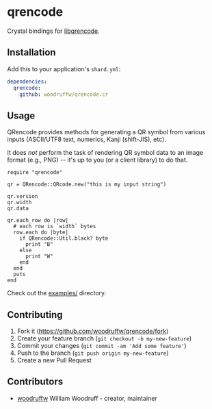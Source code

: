 # qrencode

Crystal bindings for [libqrencode](https://fukuchi.org/works/qrencode/index.html.en).

## Installation

Add this to your application's `shard.yml`:

```yaml
dependencies:
  qrencode:
    github: woodruffw/qrencode.cr
```

## Usage

QRencode provides methods for generating a QR symbol from various inputs (ASCII/UTF8 text, numerics,
Kanji (shift-JIS), etc).

It does *not* perform the task of rendering QR symbol data to an image format (e.g., PNG) -- it's
up to you (or a client library) to do that.

```crystal
require "qrencode"

qr = QRencode::QRcode.new("this is my input string")

qr.version
qr.width
qr.data

qr.each_row do |row|
  # each row is `width` bytes
  row.each do |byte|
    if QRencode::Util.black? byte
      print "B"
    else
      print "W"
    end
  end
  puts
end
```

Check out the [examples/](examples/) directory.

## Contributing

1. Fork it (https://github.com/woodruffw/qrencode/fork)
2. Create your feature branch (`git checkout -b my-new-feature`)
3. Commit your changes (`git commit -am 'Add some feature'`)
4. Push to the branch (`git push origin my-new-feature`)
5. Create a new Pull Request

## Contributors

- [woodruffw](https://github.com/woodruffw) William Woodruff - creator, maintainer
